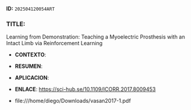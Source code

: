 **ID:** `202504120054ART`

### TITLE:
Learning from Demonstration: Teaching a Myoelectric Prosthesis
with an Intact Limb via Reinforcement Learning
- **CONTEXTO**: 
    
- **RESUMEN**: 
    
- **APLICACION**: 

- **ENLACE**: https://sci-hub.se/10.1109/ICORR.2017.8009453
- file:///home/diego/Downloads/vasan2017-1.pdf